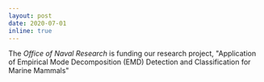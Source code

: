 ```yaml
---
layout: post
date: 2020-07-01
inline: true
---
```


The *Office of Naval Research* is funding our research project, "Application of Empirical Mode Decomposition (EMD) Detection and Classification for Marine Mammals"

